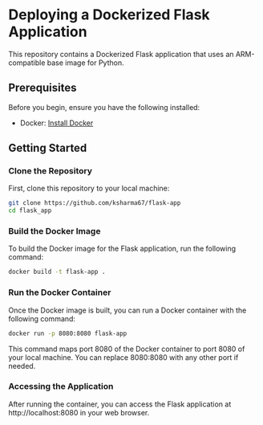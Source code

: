 # Deploying a Dockerized Flask Application

This repository contains a Dockerized Flask application that uses an ARM-compatible base image for Python.

## Prerequisites

Before you begin, ensure you have the following installed:

- Docker: [Install Docker](https://docs.docker.com/get-docker/)

## Getting Started

### Clone the Repository

First, clone this repository to your local machine:
```bash
git clone https://github.com/ksharma67/flask-app
cd flask_app
```

### Build the Docker Image

To build the Docker image for the Flask application, run the following command:
```bash
docker build -t flask-app .
```

### Run the Docker Container

Once the Docker image is built, you can run a Docker container with the following command:
```bash
docker run -p 8080:8080 flask-app
```

This command maps port 8080 of the Docker container to port 8080 of your local machine. You can replace 8080:8080 with any other port if needed.

### Accessing the Application
After running the container, you can access the Flask application at http://localhost:8080 in your web browser.

